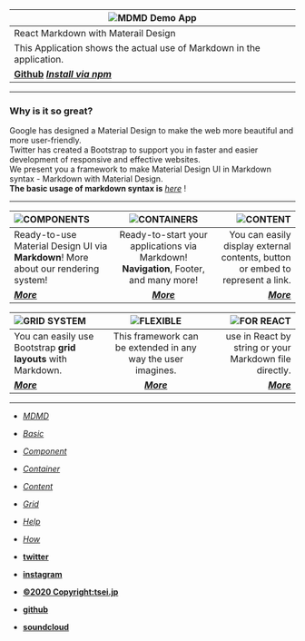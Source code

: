 ![MDMD Demo App]()|  
--|  
React Markdown with Materail Design|  
This Application shows the actual use of Markdown in the application.|  
[__Github__](https://github.com/tseijp/mdmd) [___Install via npm___](#COMINGSOON) |  

***

### Why is it so great?
Google has designed a Material Design to make the web more beautiful and more user-friendly.  
Twitter has created a Bootstrap to support you in faster and easier development of responsive and effective websites.  
We present you a framework to make Material Design UI in Markdown syntax - Markdown with Material Design.  
__The basic usage of markdown syntax is__ [_here_](/basic) !

***

![COMPONENTS]()|![CONTAINERS]()|![CONTENT]()  
:-|:--:|-:  
Ready-to-use Material Design UI via __Markdown__! More about our rendering system! | Ready-to-start your applications via Markdown! __Navigation__, Footer, and many more! | You can easily display external contents, button or embed to represent a link.   
[___More___](/component)|[___More___](/container)|[___More___](content)  

![GRID SYSTEM]()|![FLEXIBLE]()|![FOR REACT]()  
:-|:--:|-:  
You can easily use Bootstrap __grid layouts__ with Markdown. | This framework can be extended in any way the user imagines.| use in React by string or your Markdown file directly.  
[___More___](/grid)|[___More___](/help)|[___More___](/how)  

***

- [_MDMD_](/about)
- [_Basic_](/basic)
- [_Component_](/component)
- [_Container_](/container)
- [_Content_](/content)
- [_Grid_](/grid)
- [_Help_](/help)
- [_How_](/how)


- [__twitter__](https://twitter.com/tseijp)
- [__instagram__](https://instagram.com/tseijp)
- [__©2020 Copyright:tsei.jp__](https://tsei.jp)
- [__github__](https://github.com/tseijp)
- [__soundcloud__](https://soundcloud.com/tsei)
